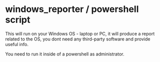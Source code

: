 # windows_reporter / powershell script 

This will run on your Windows OS - laptop or PC, it will produce a report related to the OS, you dont need any third-party software
and provide useful info.

You need to run it inside of a powershell as administrator.
